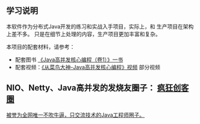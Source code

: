 ## 学习说明

本软件作为分布式Java开发的练习和实战入手项目，实际上，和 生产项目在架构上差不多。
只是在细节上处理的内容，生产项目更加丰富和复杂。

本项目的配套材料，请参考：
 
- 配套图书 [《Java高并发核心编程（卷1）》一书 ](https://www.cnblogs.com/crazymakercircle/p/9904544.html)
- 配套视频：[《从菜鸟大神-Java高并发核心编程》视频](https://www.cnblogs.com/crazymakercircle/p/14434174.html) 部分视频

## NIO、Netty、Java高并发的发烧友圈子： [疯狂创客圈](https://www.cnblogs.com/crazymakercircle/p/9904544.html) 
 [被誉为全网唯一不吹牛逼，只交流技术的Java工程师圈子。](https://www.cnblogs.com/crazymakercircle/p/9904544.html) 